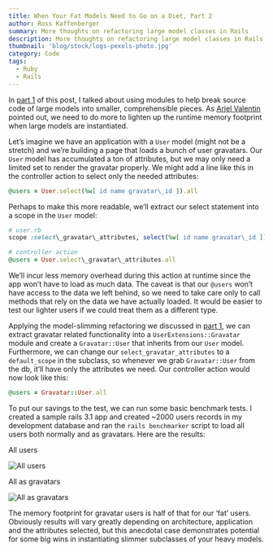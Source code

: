 ```yaml
---
title: When Your Fat Models Need to Go on a Diet, Part 2
author: Ross Kaffenberger
summary: More thoughts on refactoring large model classes in Rails
description: More thoughts on refactoring large model classes in Rails
thumbnail: 'blog/stock/logs-pexels-photo.jpg'
category: Code
tags:
  - Ruby
  - Rails
---
```

In [part 1][1] of this post, I talked about using modules to help break source code of large models into smaller, comprehensible pieces. As [Ariel Valentin][2] pointed out, we need to do more to lighten up the runtime memory footprint when large models are instantiated.

Let’s imagine we have an application with a `User` model (might not be a stretch) and we’re building a page that loads a bunch of user gravatars. Our `User` model has accumulated a ton of attributes, but we may only need a limited set to render the gravatar properly. We might add a line like this in the controller action to select only the needed attributes:

```ruby
@users = User.select(%w[ id name gravatar\_id ]).all
```

Perhaps to make this more readable, we’ll extract our select statement into a scope in the `User` model:

```ruby
# user.rb
scope :select\_gravatar\_attributes, select(%w[ id name gravatar\_id ])

# controller action
@users = User.select\_gravatar\_attributes.all
```

We’ll incur less memory overhead during this action at runtime since the app won’t have to load as much data. The caveat is that our `@users` won’t have access to the data we left behind, so we need to take care only to call methods that rely on the data we have actually loaded. It would be easier to test our lighter users if we could treat them as a different type.

Applying the model-slimming refactoring we discussed in [part 1][3], we can extract gravatar related functionality into a `UserExtensions::Gravatar` module and create a `Gravatar::User` that inherits from our `User` model. Furthermore, we can change our `select_gravatar_attributes` to a `default_scope` in the subclass, so whenever we grab `Gravatar::User` from the db, it’ll have only the attributes we need. Our controller action would now look like this:

```ruby
@users = Gravatar::User.all
```

To put our savings to the test, we can run some basic benchmark tests. I created a sample rails 3.1 app and created \~2000 users records in my development database and ran the `rails benchmarker` script to load all users both normally and as gravatars. Here are the results:

All users

![All users][image-1]

All as gravatars

![All as gravatars][image-2]

The memory footprint for gravatar users is half of that for our ‘fat’ users. Obviously results will vary greatly depending on architecture, application and the attributes selected, but this anecdotal case demonstrates potential for some big wins in instantiating slimmer subclasses of your heavy models.

[1]:	/when-your-fat-models-need-to-go-on-a-diet
[2]:	http://blog.arielvalentin.com/ "XP in Anger"
[3]:	/when-your-fat-models-need-to-go-on-a-diet/

[image-1]:	/images/screenshots/user-perf-test.jpg
[image-2]:	/images/screenshots/gravatar-user-perf-test.jpg
